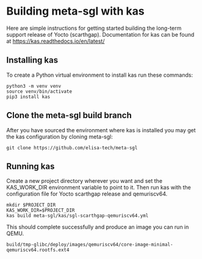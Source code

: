 # Building meta-sgl with kas

Here are simple instructions for getting started building the long-term support
release of Yocto (scarthgap).  Documentation for kas can be found at 
https://kas.readthedocs.io/en/latest/

## Installing kas

To create a Python virtual environment to install kas run these commands:
```
python3 -m venv venv
source venv/bin/activate
pip3 install kas
```

## Clone the meta-sgl build branch
After you have sourced the environment where kas is installed you may get the
kas configuration by cloning meta-sgl:
```
git clone https://github.com/elisa-tech/meta-sgl
```

## Running kas
Create a new project directory wherever you want and set the KAS_WORK_DIR 
environment variable to point to it.  Then run kas with the configuration file
for Yocto scarthgap release and qemuriscv64.
```
mkdir $PROJECT_DIR
KAS_WORK_DIR=$PROJECT_DIR
kas build meta-sgl/kas/sgl-scarthgap-qemuriscv64.yml
```

This should complete successfully and produce an image you can run in QEMU.

```
build/tmp-glibc/deploy/images/qemuriscv64/core-image-minimal-qemuriscv64.rootfs.ext4
```
